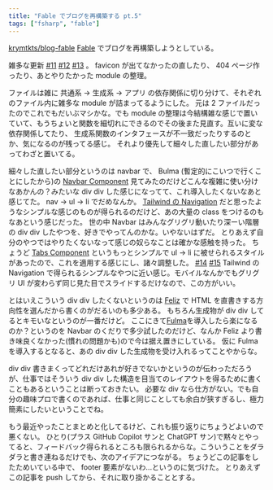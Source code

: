```yaml
---
title: "Fable でブログを再構築する pt.5"
tags: ["fsharp", "fable"]
---
```


[krymtkts/blog-fable](https://github.com/krymtkts/blog-fable) [Fable](https://fable.io/) でブログを再構築しようとしている。

雑多な更新 [#11](https://github.com/krymtkts/blog-fable/pull/11) [#12](https://github.com/krymtkts/blog-fable/pull/12) [#13](https://github.com/krymtkts/blog-fable/pull/13) 。
favicon が出てなかったの直したり、 404 ページ作ったり、あとやりたかった module の整理。

ファイルは雑に 共通系 -> 生成系 -> アプリ の依存関係に切り分けて、それぞれのファイル内に雑多な module が詰まってるようにした。 元は 2 ファイルだったのでこれでもだいぶマシかな。でも module の整理は今結構雑な感じで置いていて、もうちょいと関数を細切れにできるのでその後また見直す。互いに変な依存関係してたり、 生成系関数のインタフェースが不一致だったりするのとか、気になるのが残ってる感じ。
それより優先して細々した直したい部分があってわざと置いてる。

細々した直したい部分というのは navbar で、 Bulma (暫定的にこいつで行くことにしたから)の [Navbar Component](https://bulma.io/documentation/components/navbar/) 見てみたのだけどこんな複雑に使い分けなあかんの？みたいな div div した感じになってて、これ導入したくないなあと感じてた。
nav -> ul -> li でだめなんか。
[Tailwind の Navigation](https://v1.tailwindcss.com/components/navigation) だと思ったようなシンプルな感じのものが得られるのだけど、あの大量の class をつけるのもなあという感じだった。
世の中 Navbar はみんなグリグリ動いたり深ーい階層の div div したやつを、好きでやってんのかな。いやないはずだ。
とりあえず自分のやつではやりたくないなって感じの奴らなことは確かな感触を持った。
ちょうど [Tabs Component](https://bulma.io/documentation/components/tabs/) というもっとシンプルで ul -> li に被せられるスタイルがあったので、これを適用する感じにし、諸々調整した。 [#14](https://github.com/krymtkts/blog-fable/pull/14) [#15](https://github.com/krymtkts/blog-fable/pull/15)
Tailwind の Navigation で得られるシンプルなやつに近い感じ。モバイルなんかでもグリグリ UI が変わらず同じ見た目でスライドするだけなので、この方がいい。

とはいえこういう div div したくないというのは [Feliz](https://github.com/Zaid-Ajaj/Feliz) で HTML を直書きする方向性を選んだから書くのがだるいのも多少ある。
もちろん生成物が div div してるとキモいなというのが一番だけど。
ここにきて[Fulma](https://fulma.github.io/Fulma/#home)を導入したら楽になるのか？というのを Navbar のくだりで多少試したのだけど、なんか Feliz より書き味良くなかった(慣れの問題かも)ので今は据え置きにしている。
仮に Fulma を導入するとなると、あの div div した生成物を受け入れるってことやからな。

div div 書きまくってどれだけあれが好きでないかというのが伝わっただろうが、仕事ではそういう div div した構造を目当てのレイアウトを得るために書くこともあるということは断っておきたい。
必要な div なら仕方がない。でも自分の趣味プロで書くのであれば、仕事と同じことしても余白が狭すぎるし、極力簡素にしたいということでね。

もう最近やったことまとめと化してるけど、これも振り返りにちょうどよいので悪くない。
ひとり(プラス GitHub Copilot サンと ChatGPT サン)で黙々とやってると、フィードバック得られるところも限られるからな。こういうことをダラダラと書き連ねるだけでも、次のアイデアにつながる。
ちょうどこの記事をしたためいている中で、 footer 要素がないわ...というのに気づけた。
とりあえずこの記事を push してから、それに取り掛かることとする。
